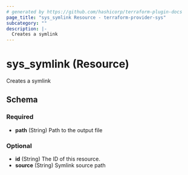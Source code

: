 ```yaml
---
# generated by https://github.com/hashicorp/terraform-plugin-docs
page_title: "sys_symlink Resource - terraform-provider-sys"
subcategory: ""
description: |-
  Creates a symlink
---
```


# sys_symlink (Resource)

Creates a symlink



<!-- schema generated by tfplugindocs -->
## Schema

### Required

- **path** (String) Path to the output file

### Optional

- **id** (String) The ID of this resource.
- **source** (String) Symlink source path



